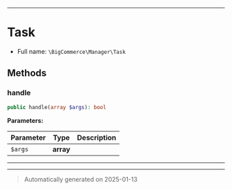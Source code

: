 ***

# Task





* Full name: `\BigCommerce\Manager\Task`



## Methods


### handle



```php
public handle(array $args): bool
```








**Parameters:**

| Parameter | Type | Description |
|-----------|------|-------------|
| `$args` | **array** |  |





***


***
> Automatically generated on 2025-01-13
